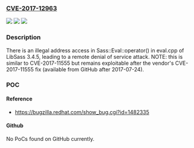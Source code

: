 ### [CVE-2017-12963](https://cve.mitre.org/cgi-bin/cvename.cgi?name=CVE-2017-12963)
![](https://img.shields.io/static/v1?label=Product&message=n%2Fa&color=blue)
![](https://img.shields.io/static/v1?label=Version&message=n%2Fa&color=blue)
![](https://img.shields.io/static/v1?label=Vulnerability&message=n%2Fa&color=brighgreen)

### Description

There is an illegal address access in Sass::Eval::operator() in eval.cpp of LibSass 3.4.5, leading to a remote denial of service attack. NOTE: this is similar to CVE-2017-11555 but remains exploitable after the vendor's CVE-2017-11555 fix (available from GitHub after 2017-07-24).

### POC

#### Reference
- https://bugzilla.redhat.com/show_bug.cgi?id=1482335

#### Github
No PoCs found on GitHub currently.

